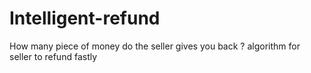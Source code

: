 # Intelligent-refund
How many piece of money do the seller gives you back ? algorithm for seller to refund fastly
